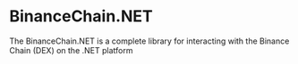 # BinanceChain.NET
The BinanceChain.NET is a complete library for interacting with the Binance Chain (DEX) on the .NET platform
